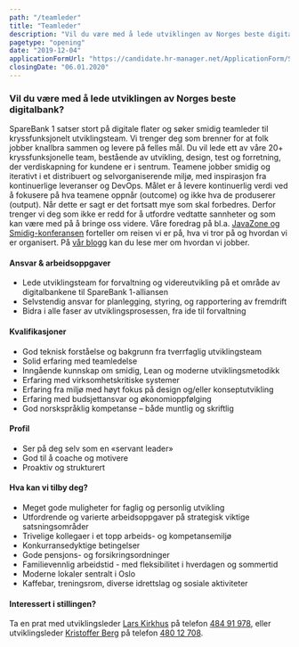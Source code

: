 ```yaml
---
path: "/teamleder"
title: "Teamleder"
description: "Vil du være med å lede utviklingen av Norges beste digitalbank?"
pagetype: "opening"
date: "2019-12-04"
applicationFormUrl: "https://candidate.hr-manager.net/ApplicationForm/SinglePageApplicationForm.aspx?cid=1889&departmentId=21110&ProjectId=143833&MediaId=4654"
closingDate: "06.01.2020"
---
```



### Vil du være med å lede utviklingen av Norges beste digitalbank?

SpareBank 1 satser stort på digitale flater og søker smidig teamleder til kryssfunksjonelt utviklingsteam. Vi trenger deg som brenner for at folk jobber knallbra sammen og levere på felles mål. Du vil lede ett av våre 20+ kryssfunksjonelle team, bestående av utvikling, design, test og forretning, der verdiskapning for kundene er i sentrum. Teamene jobber smidig og iterativt i et distribuert og selvorganiserende miljø, med inspirasjon fra kontinuerlige leveranser og DevOps. Målet er å levere kontinuerlig verdi ved å fokusere på hva teamene oppnår (outcome) og ikke hva de produserer (output). Når dette er sagt er det fortsatt mye som skal forbedres. Derfor trenger vi deg som ikke er redd for å utfordre vedtatte sannheter og som kan være med på å bringe oss videre.
Våre foredrag på bl.a. [JavaZone og Smidig-konferansen](https://vimeo.com/showcase/4257283) forteller om reisen vi er på, hva vi tror på og hvordan vi er organisert. På [vår blogg](https://medium.com/sparebank1-digital) kan du lese mer om hvordan vi jobber.

#### Ansvar & arbeidsoppgaver

* Lede utviklingsteam for forvaltning og videreutvikling på et område av digitalbankene til SpareBank 1-alliansen
* Selvstendig ansvar for planlegging, styring, og rapportering av fremdrift
* Bidra i alle faser av utviklingsprosessen, fra ide til forvaltning

#### Kvalifikasjoner

* God teknisk forståelse og bakgrunn fra tverrfaglig utviklingsteam
* Solid erfaring med teamledelse
* Inngående kunnskap om smidig, Lean og moderne utviklingsmetodikk
* Erfaring med virksomhetskritiske systemer
* Erfaring fra miljø med høyt fokus på design og/eller konseptutvikling
* Erfaring med budsjettansvar og økonomioppfølging
* God norskspråklig kompetanse – både muntlig og skriftlig

#### Profil

* Ser på deg selv som en «servant leader»
* God til å coache og motivere
* Proaktiv og strukturert

#### Hva kan vi tilby deg?

* Meget gode muligheter for faglig og personlig utvikling
* Utfordrende og varierte arbeidsoppgaver på strategisk viktige satsningsområder
* Trivelige kollegaer i et topp arbeids- og kompetansemiljø
* Konkurransedyktige betingelser
* Gode pensjons- og forsikringsordninger
* Familievennlig arbeidstid - med fleksibilitet i hverdagen og sommertid
* Moderne lokaler sentralt i Oslo
* Kaffebar, treningsrom, diverse idrettslag og sosiale aktiviteter

#### Interessert i stillingen?
Ta en prat med utviklingsleder [Lars Kirkhus](mailto:lars.kirkhus@sparebank1.no) på telefon [484 91 978](tel:+4748491978), eller utviklingsleder [Kristoffer Berg](mailto:kristoffer.berg@sparebank1.no) på telefon [480 12 708](tel:+4748012708).
